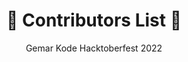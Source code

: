 <h1 align="center">🎉 Contributors List 🎉</h3>
<p align="center">Gemar Kode Hacktoberfest 2022</p>
<br />

<!-- readme: contributors,ImgBotApp,ImgBotApp/- -start -->
<!-- readme: contributors,ImgBotApp,ImgBotApp/- -end -->
